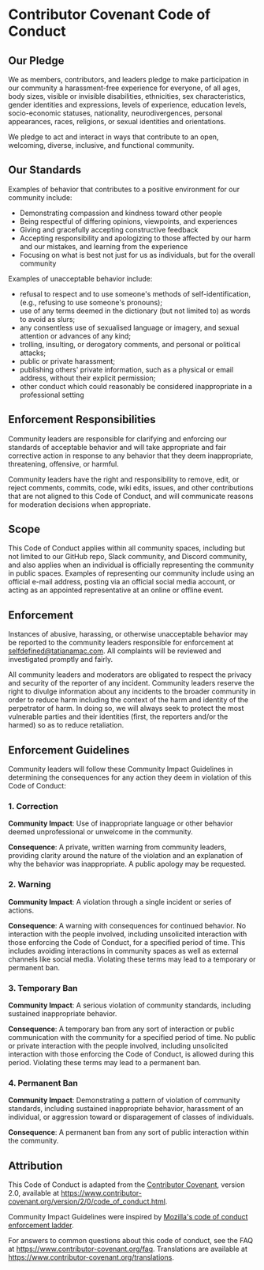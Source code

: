 # Contributor Covenant Code of Conduct

## Our Pledge

We as members, contributors, and leaders pledge to make participation in our community a harassment-free experience for everyone, of all ages, body sizes, visible or invisible disabilities, ethnicities, sex characteristics, gender identities and expressions, levels of experience, education levels, socio-economic statuses, nationality, neurodivergences, personal appearances, races, religions, or sexual identities and orientations.

We pledge to act and interact in ways that contribute to an open, welcoming, diverse, inclusive, and functional community.

## Our Standards

Examples of behavior that contributes to a positive environment for our community include:

- Demonstrating compassion and kindness toward other people
- Being respectful of differing opinions, viewpoints, and experiences
- Giving and gracefully accepting constructive feedback
- Accepting responsibility and apologizing to those affected by our harm and our mistakes, and learning from the experience
- Focusing on what is best not just for us as individuals, but for the overall community

Examples of unacceptable behavior include:

- refusal to respect and to use someone's methods of self-identification, (e.g., refusing to use someone's pronouns);
- use of any terms deemed in the dictionary (but not limited to) as words to avoid as slurs;
- any consentless use of sexualised language or imagery, and sexual attention or advances of any kind;
- trolling, insulting, or derogatory comments, and personal or political attacks;
- public or private harassment;
- publishing others' private information, such as a physical or email address, without their explicit permission;
- other conduct which could reasonably be considered inappropriate in a professional setting

## Enforcement Responsibilities

Community leaders are responsible for clarifying and enforcing our standards of acceptable behavior and will take appropriate and fair corrective action in response to any behavior that they deem inappropriate, threatening, offensive, or harmful.

Community leaders have the right and responsibility to remove, edit, or reject comments, commits, code, wiki edits, issues, and other contributions that are not aligned to this Code of Conduct, and will communicate reasons for moderation decisions when appropriate.

## Scope

This Code of Conduct applies within all community spaces, including but not limited to our GitHub repo, Slack community, and Discord community, and also applies when an individual is officially representing the community in public spaces. Examples of representing our community include using an official e-mail address, posting via an official social media account, or acting as an appointed representative at an online or offline event.

## Enforcement

Instances of abusive, harassing, or otherwise unacceptable behavior may be reported to the community leaders responsible for enforcement at [selfdefined@tatianamac.com](mailto:selfdefined@tatianamac.com). All complaints will be reviewed and investigated promptly and fairly.

All community leaders and moderators are obligated to respect the privacy and security of the reporter of any incident. Community leaders reserve the right to divulge information about any incidents to the broader community in order to reduce harm including the context of the harm and identity of the perpetrator of harm. In doing so, we will always seek to protect the most vulnerable parties and their identities (first, the reporters and/or the harmed) so as to reduce retaliation.

## Enforcement Guidelines

Community leaders will follow these Community Impact Guidelines in determining the consequences for any action they deem in violation of this Code of Conduct:

### 1. Correction

**Community Impact**: Use of inappropriate language or other behavior deemed unprofessional or unwelcome in the community.

**Consequence**: A private, written warning from community leaders, providing clarity around the nature of the violation and an explanation of why the behavior was inappropriate. A public apology may be requested.

### 2. Warning

**Community Impact**: A violation through a single incident or series of actions.

**Consequence**: A warning with consequences for continued behavior. No interaction with the people involved, including unsolicited interaction with those enforcing the Code of Conduct, for a specified period of time. This includes avoiding interactions in community spaces as well as external channels like social media. Violating these terms may lead to a temporary or permanent ban.

### 3. Temporary Ban

**Community Impact**: A serious violation of community standards, including sustained inappropriate behavior.

**Consequence**: A temporary ban from any sort of interaction or public communication with the community for a specified period of time. No public or private interaction with the people involved, including unsolicited interaction with those enforcing the Code of Conduct, is allowed during this period. Violating these terms may lead to a permanent ban.

### 4. Permanent Ban

**Community Impact**: Demonstrating a pattern of violation of community standards, including sustained inappropriate behavior, harassment of an individual, or aggression toward or disparagement of classes of individuals.

**Consequence**: A permanent ban from any sort of public interaction within the community.

## Attribution

This Code of Conduct is adapted from the [Contributor Covenant][homepage], version 2.0,
available at <https://www.contributor-covenant.org/version/2/0/code_of_conduct.html>.

Community Impact Guidelines were inspired by [Mozilla's code of conduct enforcement ladder](https://github.com/mozilla/diversity).

[homepage]: https://www.contributor-covenant.org

For answers to common questions about this code of conduct, see the FAQ at
<https://www.contributor-covenant.org/faq>. Translations are available at <https://www.contributor-covenant.org/translations>.
